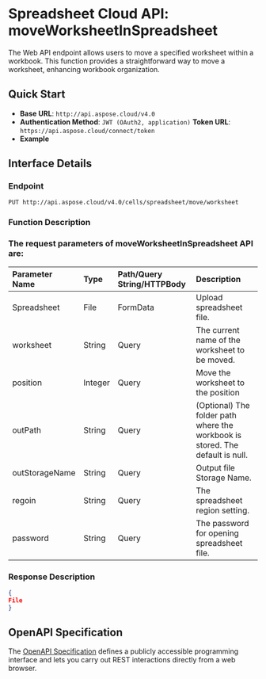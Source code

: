 # **Spreadsheet Cloud API: moveWorksheetInSpreadsheet**

The Web API endpoint allows users to move a specified worksheet within a workbook. This function provides a straightforward way to move a worksheet, enhancing workbook organization. 

## **Quick Start**

- **Base URL**: `http://api.aspose.cloud/v4.0`
- **Authentication Method**: `JWT (OAuth2, application)`  **Token URL**: `https://api.aspose.cloud/connect/token`
- **Example** 
<script src="https://gist.github.com/aspose-cells-cloud-gists/8a5b324fdf3e574dbd747c1a1e24b05d.js?file=Example40_MoveWorksheet.cs"></script>

## **Interface Details**

### **Endpoint** 

```
PUT http://api.aspose.cloud/v4.0/cells/spreadsheet/move/worksheet
```

### **Function Description**

### The request parameters of **moveWorksheetInSpreadsheet** API are: 

| Parameter Name | Type | Path/Query String/HTTPBody | Description | 
| :- | :- | :- |:- | 
|Spreadsheet|File|FormData|Upload spreadsheet file.|
|worksheet|String|Query|The current name of the worksheet to be moved.|
|position|Integer|Query|Move the worksheet to the position|
|outPath|String|Query|(Optional) The folder path where the workbook is stored. The default is null.|
|outStorageName|String|Query|Output file Storage Name.|
|regoin|String|Query|The spreadsheet region setting.|
|password|String|Query|The password for opening spreadsheet file.|


### **Response Description**
```json
{
File
}
```

## OpenAPI Specification

The [OpenAPI Specification](https://reference.aspose.cloud/cells/#/ManagementController/MoveWorksheetInSpreadsheet) defines a publicly accessible programming interface and lets you carry out REST interactions directly from a web browser.

